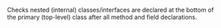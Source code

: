 Checks nested (internal) classes/interfaces are declared at the bottom
of the primary (top-level) class after all method and field
declarations.